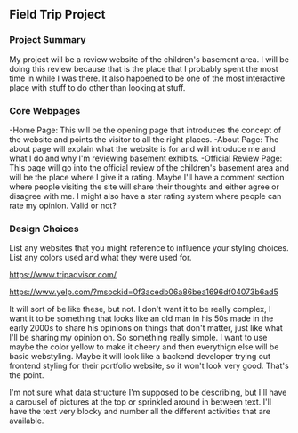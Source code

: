 ## Field Trip Project

### Project Summary

My project will be a review website of the children's basement area. I will be doing this review because that is the place that I probably spent the most time in while I was there. It also happened to be one of the most interactive place with stuff to do other than looking at stuff.

### Core Webpages

-Home Page: This will be the opening page that introduces the concept of the website and points the visitor to all the right places.
-About Page: The about page will explain what the website is for and will introduce me and what I do and why I'm reviewing basement exhibits.
-Official Review Page: This page will go into the official review of the children's basement area and will be the place where I give it a rating. Maybe I'll have a comment section where people visiting the site will share their thoughts and either agree or disagree with me. I might also have a star rating system where people can rate my opinion. Valid or not?

### Design Choices

List any websites that you might reference to influence your styling choices. List any colors used and what they were used for.

https://www.tripadvisor.com/

https://www.yelp.com/?msockid=0f3acedb06a86bea1696df04073b6ad5

It will sort of be like these, but not. I don't want it to be really complex, I want it to be something that looks like an old man in his 50s made in the early 2000s to share his opinions on things that don't matter, just like what I'll be sharing my opinion on. So something really simple. I want to use maybe the color yellow to make it cheery and then everythign else will be basic webstyling. Maybe it will look like a backend developer trying out frontend styling for their portfolio website, so it won't look very good. That's the point.

I'm not sure what data structure I'm supposed to be describing, but I'll have a carousel of pictures at the top or sprinkled around in between text. I'll have the text very blocky and number all the different activities that are available.
